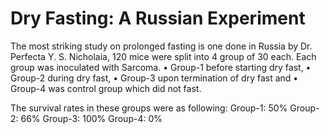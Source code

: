 # Dry Fasting: A Russian Experiment 

The most striking study on prolonged fasting is one done in Russia by Dr. Perfecta Y. S. Nicholaia,
120 mice were split into 4 group of 30 each. Each group was inoculated with Sarcoma. 
• Group-1 before starting dry fast, 
• Group-2 during dry fast,
• Group-3 upon termination of dry fast and 
• Group-4 was control group which did not fast. 

The survival rates in these groups were as following:
Group-1:   50%
Group-2:   66%
Group-3:  100%
Group-4:    0%